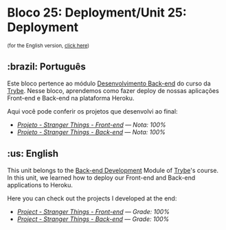 # Bloco 25: Deployment/Unit 25: Deployment

<small>(for the English version, <a href="#en">click here</a>)</small>
<h2>:brazil: Português</h2>
<p>Este bloco pertence ao módulo <a href="https://github.com/raphaelalmeidamartins/trybe_exercicios/tree/main/3_Desenvolvimento-Back-end" rel="prev">Desenvolvimento Back-end</a> do curso da <a href="https://www.betrybe.com/">Trybe</a>. Nesse bloco, aprendemos como fazer deploy de nossas aplicações Front-end e Back-end na plataforma Heroku.</p>
<p>Aqui você pode conferir os projetos que desenvolvi ao final:</p>

- _[Projeto - Stranger Things - Front-end](https://github.com/raphaelalmeidamartins/heroku-stranger-things-frontend) — Nota: 100%_
- _[Projeto - Stranger Things - Back-end](https://github.com/raphaelalmeidamartins/heroku-stranger-things-backend) — Nota: 100%_

<h2 id="en">:us: English</h2>
<p>This unit belongs to the <a href="https://github.com/raphaelalmeidamartins/trybe_exercicios/tree/main/3_Desenvolvimento-Back-end">Back-end Development</a> Module of <a href="https://www.betrybe.com/">Trybe</a>'s course. In this unit, we learned how to deploy our Front-end and Back-end applications to Heroku.</p>
<p>Here you can check out the projects I developed at the end:</p>

- _[Project - Stranger Things - Front-end](https://github.com/raphaelalmeidamartins/heroku-stranger-things-frontend) — Grade: 100%_
- _[Project - Stranger Things - Back-end](https://github.com/raphaelalmeidamartins/heroku-stranger-things-backend) — Grade: 100%_
